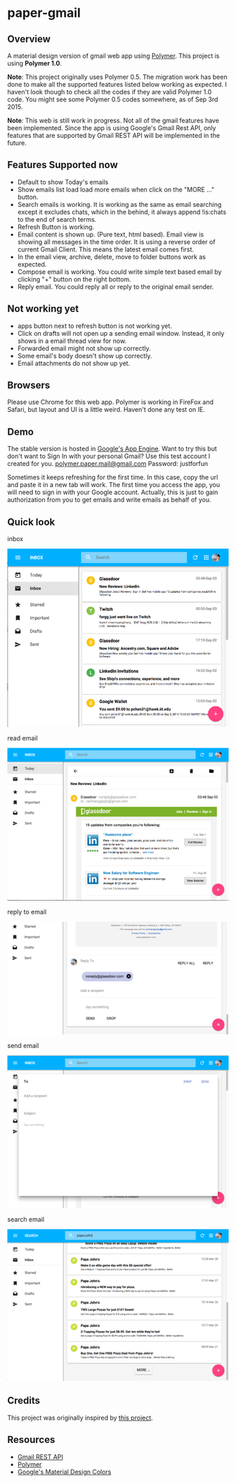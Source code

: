 # paper-gmail

## Overview
A material design version of gmail web app using [Polymer](https://www.polymer-project.org/1.0/). This project is using **Polymer 1.0**.

**Note**: This project originally uses Polymer 0.5. The migration work has been done to make all the supported features listed below working as expected. I haven't look though to check all the codes if they are valid Polymer 1.0 code. You might see some Polymer 0.5 codes somewhere, as of Sep 3rd 2015.

**Note**: This web is still work in progress. Not all of the gmail features have been implemented. Since the app is using Google's Gmail Rest API, only features that are supported by Gmail REST API will be implemented in the future. 



## Features Supported now
* Default to show Today's emails
* Show emails list load load more emails when click on the "MORE ..." button.
* Search emails is working. It is working as the same as email searching except it excludes chats, which in the behind, it always append !is:chats to the end of search terms.
* Refresh Button is working.
* Email content is shown up. (Pure text, html based). Email view is showing all messages in the time order. It is using a reverse order of current Gmail Client. This means the latest email comes first.
* In the email view, archive, delete, move to folder buttons work as expected.
* Compose email is working. You could write simple text based email by clicking "+" button on the right bottom.
* Reply email. You could reply all or reply to the original email sender.

## Not working yet
* apps button next to refresh button is not working yet.
* Click on drafts will not open up a sending email window. Instead, it only shows in a email thread view for now.
* Forwarded email might not show up correctly.
* Some email's body doesn't show up correctly.
* Email attachments do not show up yet.

## Browsers
Please use Chrome for this web app.
Polymer is working in FireFox and Safari, but layout and UI is a little weird. Haven't done any test on IE. 

## Demo
The stable version is hosted in [Google's App Engine](https://gmail-polymer.appspot.com/).
Want to try this but don't want to Sign In with your personal Gmail?
Use this test account I created for you.
polymer.paper.mail@gmail.com
Password: justforfun

Sometimes it keeps refreshing for the first time. In this case, copy the url and paste it in a new tab will work.
The first time you access the app, you will need to sign in with your Google account. Actually, this is just to gain authorization from you to get emails and write emails as behalf of you.

## Quick look 
inbox

![inbox](https://raw.githubusercontent.com/cheonhyangzhang/paper-gmail/master/demo/inbox.png)

read email

![viewEmail](https://raw.githubusercontent.com/cheonhyangzhang/paper-gmail/master/demo/viewEmail.png)

reply to email

![replyEmail](https://raw.githubusercontent.com/cheonhyangzhang/paper-gmail/master/demo/replyEmail.png)

send email

![sendEmail](https://raw.githubusercontent.com/cheonhyangzhang/paper-gmail/master/demo/sendEmail.png)

search email

![search](https://raw.githubusercontent.com/cheonhyangzhang/paper-gmail/master/demo/search.png)

## Credits
This project was originally inspired by [this project](https://github.com/ebidel/polymer-gmail).


## Resources 
* [Gmail REST API](https://developers.google.com/gmail/api/)
* [Polymer](https://www.polymer-project.org/1.0//)
* [Google's Material Design Colors](http://www.google.com/design/spec/style/color.html)

